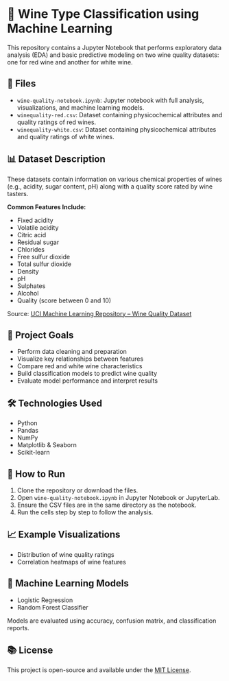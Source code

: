 # 🍷 Wine Type Classification using Machine Learning

This repository contains a Jupyter Notebook that performs exploratory data analysis (EDA) and basic predictive modeling on two wine quality datasets: one for red wine and another for white wine.

## 📁 Files

- `wine-quality-notebook.ipynb`: Jupyter notebook with full analysis, visualizations, and machine learning models.
- `winequality-red.csv`: Dataset containing physicochemical attributes and quality ratings of red wines.
- `winequality-white.csv`: Dataset containing physicochemical attributes and quality ratings of white wines.

## 📊 Dataset Description

These datasets contain information on various chemical properties of wines (e.g., acidity, sugar content, pH) along with a quality score rated by wine tasters.

**Common Features Include:**
- Fixed acidity  
- Volatile acidity  
- Citric acid  
- Residual sugar  
- Chlorides  
- Free sulfur dioxide  
- Total sulfur dioxide  
- Density  
- pH  
- Sulphates  
- Alcohol  
- Quality (score between 0 and 10)

Source: [UCI Machine Learning Repository – Wine Quality Dataset](https://archive.ics.uci.edu/ml/datasets/Wine+Quality)

## 🧠 Project Goals

- Perform data cleaning and preparation  
- Visualize key relationships between features  
- Compare red and white wine characteristics  
- Build classification models to predict wine quality  
- Evaluate model performance and interpret results  

## 🛠️ Technologies Used

- Python  
- Pandas  
- NumPy  
- Matplotlib & Seaborn  
- Scikit-learn  

## 📌 How to Run

1. Clone the repository or download the files.  
2. Open `wine-quality-notebook.ipynb` in Jupyter Notebook or JupyterLab.  
3. Ensure the CSV files are in the same directory as the notebook.  
4. Run the cells step by step to follow the analysis.  

## 📈 Example Visualizations

- Distribution of wine quality ratings  
- Correlation heatmaps of wine features  

## 🤖 Machine Learning Models

- Logistic Regression  
- Random Forest Classifier  

Models are evaluated using accuracy, confusion matrix, and classification reports.

## 📚 License

This project is open-source and available under the [MIT License](https://opensource.org/licenses/MIT).
